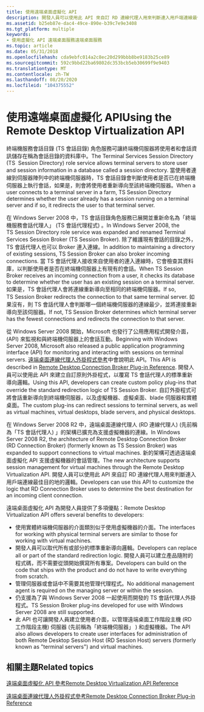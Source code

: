 ```yaml
---
title: 使用遠端桌面虛擬化 API
description: 開發人員可以使用此 API 來自訂 RD 連線代理人用來判斷連入用戶端連線最佳目的地的邏輯。
ms.assetid: b25eb87e-dac4-49ce-890e-b39c7e9e3408
ms.tgt_platform: multiple
keywords:
- 使用虛擬化 API 遠端桌面服務遠端桌面服務
ms.topic: article
ms.date: 05/31/2018
ms.openlocfilehash: cda9ebfc014a2c8ec20d299bbb8be9183b25ce89
ms.sourcegitcommit: 592c9bbd22ba69802dc353bcb5eb30699f9e9403
ms.translationtype: MT
ms.contentlocale: zh-TW
ms.lasthandoff: 08/20/2020
ms.locfileid: "104375552"
---
```

# <a name="using-the-remote-desktop-virtualization-api"></a><span data-ttu-id="9c63b-104">使用遠端桌面虛擬化 API</span><span class="sxs-lookup"><span data-stu-id="9c63b-104">Using the Remote Desktop Virtualization API</span></span>

<span data-ttu-id="9c63b-105">終端機服務會話目錄 (TS 會話目錄) 角色服務可讓終端機伺服器將使用者和會話資訊儲存在稱為會話目錄的資料庫中。</span><span class="sxs-lookup"><span data-stu-id="9c63b-105">The Terminal Services Session Directory (TS  Session Directory) role service allows terminal servers to store user and session information in a database called a session directory.</span></span> <span data-ttu-id="9c63b-106">當使用者連線到伺服器陣列中的終端機伺服器時，TS 會話目錄會判斷使用者是否已在終端機伺服器上執行會話，如果是，則會將使用者重新導向至該終端機伺服器。</span><span class="sxs-lookup"><span data-stu-id="9c63b-106">When a user connects to a terminal server in a farm, TS Session Directory determines whether the user already has a session running on a terminal server and if so, it redirects the user to that terminal server.</span></span>

<span data-ttu-id="9c63b-107">在 Windows Server 2008 中，TS 會話目錄角色服務已展開並重新命名為「終端機服務會話代理人」 (TS 會話代理程式) 。</span><span class="sxs-lookup"><span data-stu-id="9c63b-107">In Windows Server 2008, the TS Session Directory role service was expanded and renamed Terminal Services Session Broker (TS Session Broker).</span></span> <span data-ttu-id="9c63b-108">除了維護現有會話的目錄之外，TS 會話代理人也可以 Broker 連入連線。</span><span class="sxs-lookup"><span data-stu-id="9c63b-108">In addition to maintaining a directory of existing sessions, TS Session Broker can also broker incoming connections.</span></span> <span data-ttu-id="9c63b-109">當 TS 會話代理人接收來自使用者的連入連線時，它會檢查其資料庫，以判斷使用者是否在終端機伺服器上有現有的會話。</span><span class="sxs-lookup"><span data-stu-id="9c63b-109">When TS Session Broker receives an incoming connection from a user, it checks its database to determine whether the user has an existing session on a terminal server.</span></span> <span data-ttu-id="9c63b-110">如果是，TS 會話代理人會將連線重新導向至相同的終端機伺服器。</span><span class="sxs-lookup"><span data-stu-id="9c63b-110">If so, TS Session Broker redirects the connection to that same terminal server.</span></span> <span data-ttu-id="9c63b-111">如果沒有，則 TS 會話代理人會判斷哪一個終端機伺服器的連線最少，並將連接重新導向至該伺服器。</span><span class="sxs-lookup"><span data-stu-id="9c63b-111">If not, TS Session Broker determines which terminal server has the fewest connections and redirects the connection to that server.</span></span>

<span data-ttu-id="9c63b-112">從 Windows Server 2008 開始，Microsoft 也發行了公用應用程式開發介面， (API) 來監視和與終端機伺服器上的會話互動。</span><span class="sxs-lookup"><span data-stu-id="9c63b-112">Beginning with Windows Server 2008, Microsoft also released a public application programming interface (API) for monitoring and interacting with sessions on terminal servers.</span></span> <span data-ttu-id="9c63b-113">[遠端桌面連線代理人外掛程式參考](/windows/desktop/TermServ/terminal-services-virtualization-api-reference)中會說明此 API。</span><span class="sxs-lookup"><span data-stu-id="9c63b-113">This API is described in [Remote Desktop Connection Broker Plug-in Reference](/windows/desktop/TermServ/terminal-services-virtualization-api-reference).</span></span> <span data-ttu-id="9c63b-114">開發人員可以使用此 API 來建立自訂原則外掛程式，以覆寫 TS 會話代理人的標準重新導向邏輯。</span><span class="sxs-lookup"><span data-stu-id="9c63b-114">Using this API, developers can create custom policy plug-ins that override the standard redirection logic of TS Session Broker.</span></span> <span data-ttu-id="9c63b-115">自訂外掛程式可將會話重新導向到終端機伺服器，以及虛擬機器、虛擬桌面、blade 伺服器和實體桌面。</span><span class="sxs-lookup"><span data-stu-id="9c63b-115">The custom plug-ins can redirect sessions to terminal servers, as well as virtual machines, virtual desktops, blade servers, and physical desktops.</span></span>

<span data-ttu-id="9c63b-116">在 Windows Server 2008 R2 中，遠端桌面連線代理人 (RD 連線代理人)  (先前稱為「TS 會話代理人) 」的架構已擴充為支援虛擬機器的連線。</span><span class="sxs-lookup"><span data-stu-id="9c63b-116">In Windows Server 2008 R2, the architecture of Remote Desktop Connection Broker (RD Connection Broker) (formerly known as TS Session Broker) was expanded to support connections to virtual machines.</span></span> <span data-ttu-id="9c63b-117">新的架構可透過遠端桌面虛擬化 API 支援虛擬機器的會話管理。</span><span class="sxs-lookup"><span data-stu-id="9c63b-117">The new architecture supports session management for virtual machines through the Remote Desktop Virtualization API.</span></span> <span data-ttu-id="9c63b-118">開發人員可以使用此 API 來自訂 RD 連線代理人用來判斷連入用戶端連線最佳目的地的邏輯。</span><span class="sxs-lookup"><span data-stu-id="9c63b-118">Developers can use this API to customize the logic that RD Connection Broker uses to determine the best destination for an incoming client connection.</span></span>

<span data-ttu-id="9c63b-119">遠端桌面虛擬化 API 為開發人員提供了多項優點：</span><span class="sxs-lookup"><span data-stu-id="9c63b-119">Remote Desktop Virtualization API offers several benefits to developers:</span></span>

-   <span data-ttu-id="9c63b-120">使用實體終端機伺服器的介面類別似于使用虛擬機器的介面。</span><span class="sxs-lookup"><span data-stu-id="9c63b-120">The interfaces for working with physical terminal servers are similar to those for working with virtual machines.</span></span>
-   <span data-ttu-id="9c63b-121">開發人員可以取代所有或部分的標準重新導向邏輯。</span><span class="sxs-lookup"><span data-stu-id="9c63b-121">Developers can replace all or part of the standard redirection logic.</span></span> <span data-ttu-id="9c63b-122">開發人員可以建立產品隨附的程式碼，而不需要從頭開始撰寫所有專案。</span><span class="sxs-lookup"><span data-stu-id="9c63b-122">Developers can build on the code that ships with the product and do not have to write everything from scratch.</span></span>
-   <span data-ttu-id="9c63b-123">管理伺服器或會話中不需要其他管理代理程式。</span><span class="sxs-lookup"><span data-stu-id="9c63b-123">No additional management agent is required on the managing server or within the session.</span></span>
-   <span data-ttu-id="9c63b-124">仍支援為了與 Windows Server 2008 一起使用而開發的 TS 會話代理人外掛程式。</span><span class="sxs-lookup"><span data-stu-id="9c63b-124">TS Session Broker plug-ins developed for use with Windows Server 2008 are still supported.</span></span>
-   <span data-ttu-id="9c63b-125">此 API 也可讓開發人員建立使用者介面，以管理遠端桌面工作階段主機 (RD 工作階段主機) 伺服器 (先前稱為「終端機伺服器」 ) 和虛擬機器。</span><span class="sxs-lookup"><span data-stu-id="9c63b-125">The API also allows developers to create user interfaces for administration of both Remote Desktop Session Host (RD Session Host) servers (formerly known as "terminal servers") and virtual machines.</span></span>

## <a name="related-topics"></a><span data-ttu-id="9c63b-126">相關主題</span><span class="sxs-lookup"><span data-stu-id="9c63b-126">Related topics</span></span>

<dl> <dt>

[<span data-ttu-id="9c63b-127">遠端桌面虛擬化 API 參考</span><span class="sxs-lookup"><span data-stu-id="9c63b-127">Remote Desktop Virtualization API Reference</span></span>](terminal-services-virtualization-api-reference.md)
</dt> <dt>

[<span data-ttu-id="9c63b-128">遠端桌面連線代理人外掛程式參考</span><span class="sxs-lookup"><span data-stu-id="9c63b-128">Remote Desktop Connection Broker Plug-in Reference</span></span>](/windows/desktop/TermServ/terminal-services-virtualization-api-reference)
</dt> </dl>

 

 